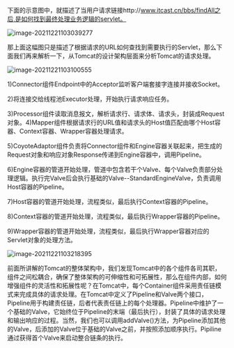 下面的示意图中，就描述了当用户请求链接http://www.itcast.cn/bbs/findAll之后,是如何找到最终处理业务逻辑的servlet。

![image-20211221103039277](/home/mi/learn/learn/img/image-20211221103039277.png)

那上面这幅图只是描述了根据请求的URL如何查找到需要执行的Servlet，那么下面我们再来解析一下，从Tomcat的设计架构层面来分析Tomcat的请求处理。

![image-20211221103100555](/home/mi/learn/learn/img/image-20211221103100555.png)

1)Connector组件Endpoint中的Acceptor监听客户端套接字连接并接收Socket。

2)将连接交给线程池Executor处理，开始执行请求响应任务。

3)Processor组件读取消息报文，解析请求行、请求体、请求头，封装成Request对象。4)Mapper组件根据请求行的URL值和请求头的Host值匹配由哪个Host容器、Context容器、Wrapper容器处理请求。

5)CoyoteAdaptor组件负责将Connector组件和Engine容器关联起来，把生成的Request对象和响应对象Response传递到Engine容器中，调用Pipeline。

6)Engine容器的管道开始处理，管道中包含若干个Valve、每个Valve负责部分处理逻辑。执行完Valve后会执行基础的Valve--StandardEngineValve，负责调用Host容器的Pipeline。

7)Host容器的管道开始处理，流程类似，最后执行Context容器的Pipeline。

8)Context容器的管道开始处理，流程类似，最后执行Wrapper容器的Pipeline。

9)Wrapper容器的管道开始处理，流程类似，最后执行Wrapper容器对应的Servlet对象的处理方法。

![image-20211221103218395](/home/mi/learn/learn/img/image-20211221103218395.png)



前面所讲解的Tomcat的整体架构中，我们发现Tomcat中的各个组件各司其职，组件之间松耦合，确保了整体架构的可伸缩性和可拓展性，那么在组件内部，如何增强组件的灵活性和拓展性呢？在Tomcat中，每个Container组件采用责任链模式来完成具体的请求处理。在Tomcat中定义了Pipeline和Valve两个接口，Pipeline用于构建责任链，后者代表责任链上的每个处理器。Pipeline中维护了一个基础的Valve，它始终位于Pipeline的末端（最后执行），封装了具体的请求处理和输出响应的过程。当然，我们也可以调用addValve()方法，为Pipeline添加其他的Valve，后添加的Valve位于基础的Valve之前，并按照添加顺序执行。Pipiline通过获得首个Valve来启动整合链条的执行。